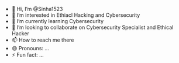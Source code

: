 - 👋 Hi, I’m @Sinha1523
- 👀 I’m interested in Ethiacl Hacking and Cybersecurity
- 🌱 I’m currently learning Cybersecurity
- 💞️ I’m looking to collaborate on Cybersecurity Specialist and Ethical Hacker
- 📫 How to reach me there
- 😄 Pronouns: ...
- ⚡ Fun fact: ...

<!---
Sinha1523/Sinha1523 is a ✨ special ✨ repository because its `README.md` (this file) appears on your GitHub profile.
You can click the Preview link to take a look at your changes.
--->
